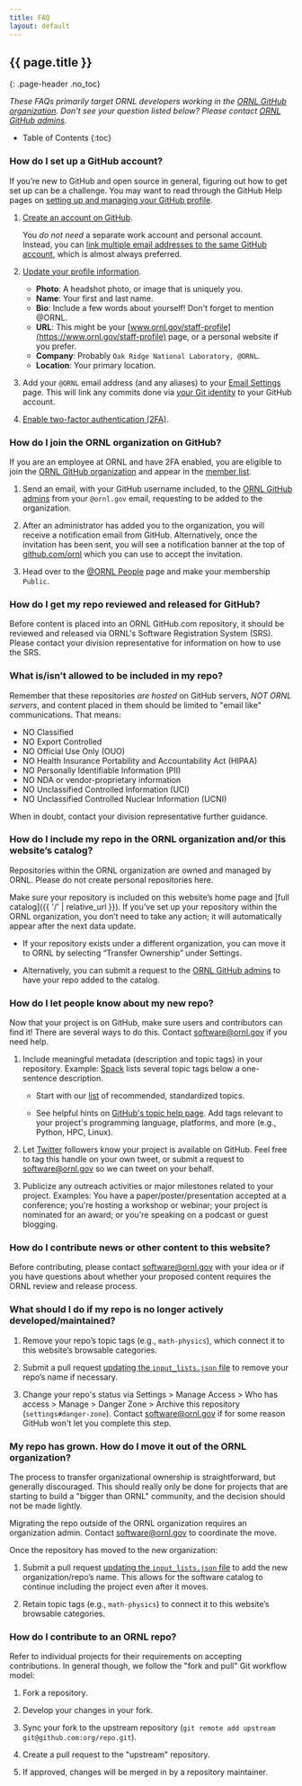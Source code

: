 ```yaml
---
title: FAQ
layout: default
---
```


## {{ page.title }}

{: .page-header .no_toc}

_These FAQs primarily target ORNL developers working in the [ORNL GitHub organization](https://github.com/ORNL). Don't see your question listed below? Please contact [ORNL GitHub admins](mailto:software@ornl.gov)._

-   Table of Contents
    {:toc}

### How do I set up a GitHub account?

If you’re new to GitHub and open source in general, figuring out how to get set up can be a challenge. You may want to read through the GitHub Help pages on [setting up and managing your GitHub profile](https://help.github.com/categories/setting-up-and-managing-your-github-profile/).

1. [Create an account on GitHub](https://github.com/join).

    You _do not need_ a separate work account and personal account. Instead, you can [link multiple email addresses to the same GitHub account](https://help.github.com/articles/adding-an-email-address-to-your-github-account/), which is almost always preferred.

2. [Update your profile information](https://github.com/settings/profile).

    - **Photo**: A headshot photo, or image that is uniquely you.
    - **Name**: Your first and last name.
    - **Bio**: Include a few words about yourself! Don't forget to mention @ORNL.
    - **URL**: This might be your [www.ornl.gov/staff-profile](https://www.ornl.gov/staff-profile) page, or a personal website if you prefer.
    - **Company**: Probably `Oak Ridge National Laboratory, @ORNL`.
    - **Location**: Your primary location.

3. Add your `@ORNL` email address (and any aliases) to your [Email Settings](https://github.com/settings/emails) page. This will link any commits done via [your Git identity](https://git-scm.com/book/en/v2/Getting-Started-First-Time-Git-Setup#Your-Identity) to your GitHub account.

4. [Enable two-factor authentication (2FA)](https://github.com/settings/security).

### How do I join the ORNL organization on GitHub?

If you are an employee at ORNL and have 2FA enabled, you are eligible to join the [ORNL GitHub organization](https://github.com/ornl) and appear in the [member list](https://github.com/orgs/ORNL/people).

1. Send an email, with your GitHub username included, to the [ORNL GitHub admins](mailto:software@ornl.gov) from your `@ornl.gov` email, requesting to be added to the organization.

2. After an administrator has added you to the organization, you will receive a notification email from GitHub. Alternatively, once the invitation has been sent, you will see a notification banner at the top of [github.com/ornl](https://github.com/ornl) which you can use to accept the invitation.

3. Head over to the [@ORNL People](https://github.com/orgs/ORNL/people) page and make your membership `Public`.

### How do I get my repo reviewed and released for GitHub?

Before content is placed into an ORNL GitHub.com repository, it should be reviewed and released via ORNL's Software Registration System (SRS). Please contact your division representative for information on how to use the SRS.

### What is/isn’t allowed to be included in my repo?

Remember that these repositories _are hosted_ on GitHub servers, _NOT ORNL servers_, and content placed in them should be limited to "email like" communications. That means:

-   NO Classified
-   NO Export Controlled
-   NO Official Use Only (OUO)
-   NO Health Insurance Portability and Accountability Act (HIPAA)
-   NO Personally Identifiable Information (PII)
-   NO NDA or vendor-proprietary information
-   NO Unclassified Controlled Information (UCI)
-   NO Unclassified Controlled Nuclear Information (UCNI)

When in doubt, contact your division representative further guidance.

### How do I include my repo in the ORNL organization and/or this website’s catalog?

Repositories within the ORNL organization are owned and managed by ORNL. Please do not create personal repositories here.

Make sure your repository is included on this website’s home page and [full catalog]({{ '/' | relative_url }}). If you’ve set up your repository within the ORNL organization, you don’t need to take any action; it will automatically appear after the next data update.

-   If your repository exists under a different organization, you can move it to ORNL by selecting “Transfer Ownership” under Settings.

-   Alternatively, you can submit a request to the [ORNL GitHub admins](mailto:software@ornl.gov) to have your repo added to the catalog.

### How do I let people know about my new repo?

Now that your project is on GitHub, make sure users and contributors can find it! There are several ways to do this. Contact [software@ornl.gov](mailto:software@ornl.gov) if you need help.

1. Include meaningful metadata (description and topic tags) in your repository. Example: [Spack](https://github.com/spack/spack) lists several topic tags below a one-sentence description.

    - Start with our [list]({{site.repo_url}}/{{site.repo_blob_path}}/{{site.repo_branch}}/category/README.md) of recommended, standardized topics.

    - See helpful hints on [GitHub's topic help page](https://help.github.com/articles/about-topics/). Add tags relevant to your project's programming language, platforms, and more (e.g., Python, HPC, Linux).

2. Let [Twitter](https://twitter.com/{{site.twitter.username}}) followers know your project is available on GitHub. Feel free to tag this handle on your own tweet, or submit a request to [software@ornl.gov](mailto:software@ornl.gov) so we can tweet on your behalf.

3. Publicize any outreach activities or major milestones related to your project. Examples: You have a paper/poster/presentation accepted at a conference; you're hosting a workshop or webinar; your project is nominated for an award; or you're speaking on a podcast or guest blogging.

### How do I contribute news or other content to this website?

Before contributing, please contact [software@ornl.gov](mailto:osoftware@ornl.gov) with your idea or if you have questions about whether your proposed content requires the ORNL review and release process.

### What should I do if my repo is no longer actively developed/maintained?

1. Remove your repo’s topic tags (e.g., `math-physics`), which connect it to this website’s browsable categories. 

2. Submit a pull request [updating the `input_lists.json` file]({{site.repo_url}}/{{site.repo_blob_path}}/{{site.repo_branch}}/_explore/input_lists.json) to remove your repo’s name if necessary. 

3. Change your repo's status via Settings > Manage Access > Who has access > Manage > Danger Zone > Archive this repository (`settings#danger-zone`). Contact [software@ornl.gov](mailto:software@ornl.gov) if for some reason GitHub won't let you complete this step.

### My repo has grown. How do I move it out of the ORNL organization?

The process to transfer organizational ownership is straightforward, but generally discouraged. This should really only be done for projects that are starting to build a "bigger than ORNL" community, and the decision should not be made lightly.

Migrating the repo outside of the ORNL organization requires an organization admin. Contact [software@ornl.gov](mailto:software@ornl.gov) to coordinate the move.

Once the repository has moved to the new organization:

1. Submit a pull request [updating the `input_lists.json` file]({{site.repo_url}}/{{site.repo_blob_path}}/{{site.repo_branch}}/_explore/input_lists.json) to add the new organization/repo’s name. This allows for the software catalog to continue including the project even after it moves.

2. Retain topic tags (e.g., `math-physics`) to connect it to this website’s browsable categories.

### How do I contribute to an ORNL repo?

Refer to individual projects for their requirements on accepting contributions. In general though, we follow the "fork and pull" Git workflow model:

1. Fork a repository.

2. Develop your changes in your fork.

3. Sync your fork to the upstream repository (`git remote add upstream git@github.com:org/repo.git`).

4. Create a pull request to the "upstream" repository.

5. If approved, changes will be merged in by a repository maintainer.
